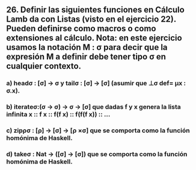 ## 26. Definir las siguientes funciones en Cálculo Lamb da con Listas (visto en el ejercicio 22). Pueden definirse como macros o como extensiones al cálculo. Nota: en este ejercicio usamos la notación M : σ para decir que la expresión M a definir debe tener tipo σ en cualquier contexto.

### a) headσ : [σ] -> σ y tailσ : [σ] -> [σ] (asumir que ⊥σ def= μx : σ.x).

### b) iterateσ:(σ -> σ) -> σ -> [σ] que dadas f y x genera la lista infinita x :: f x :: f(f x) :: f(f(f x)) :: ...

### c) zipρσ : [ρ] -> [σ] -> [ρ ×σ] que se comporta como la función homónima de Haskell.

### d) takeσ : Nat -> ([σ] -> [σ]) que se comporta como la función homónima de Haskell.
